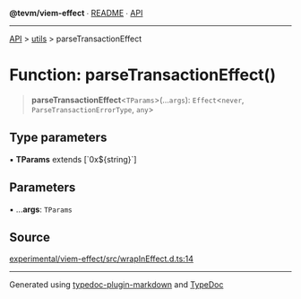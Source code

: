**@tevm/viem-effect** ∙ [README](../../README.md) ∙ [API](../../API.md)

***

[API](../../API.md) > [utils](../README.md) > parseTransactionEffect

# Function: parseTransactionEffect()

> **parseTransactionEffect**\<`TParams`\>(...`args`): `Effect`\<`never`, `ParseTransactionErrorType`, `any`\>

## Type parameters

▪ **TParams** extends [\`0x${string}\`]

## Parameters

▪ ...**args**: `TParams`

## Source

[experimental/viem-effect/src/wrapInEffect.d.ts:14](https://github.com/evmts/tevm-monorepo/blob/main/experimental/viem-effect/src/wrapInEffect.d.ts#L14)

***
Generated using [typedoc-plugin-markdown](https://www.npmjs.com/package/typedoc-plugin-markdown) and [TypeDoc](https://typedoc.org/)
